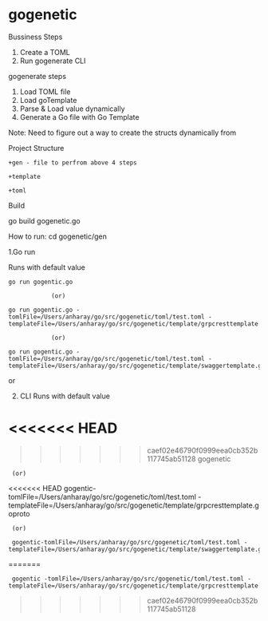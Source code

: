 # gogenetic

Bussiness Steps
1. Create a TOML 
2. Run gogenerate CLI


gogenerate steps
1. Load TOML file
2. Load goTemplate
3. Parse & Load value dynamically
3. Generate a Go file with Go Template

Note:
Need to figure out a way to create the structs dynamically from 

Project Structure

    +gen - file to perfrom above 4 steps
    
    +template 

    +toml

Build

go build gogenetic.go


How to run:
cd gogenetic/gen

1.Go run

Runs with default value
    
    go run gogentic.go 
    
                (or)

    go run gogentic.go -tomlFile=/Users/anharay/go/src/gogenetic/toml/test.toml -templateFile=/Users/anharay/go/src/gogenetic/template/grpcresttemplate.goproto

                (or)

    go run gogentic.go -tomlFile=/Users/anharay/go/src/gogenetic/toml/test.toml -templateFile=/Users/anharay/go/src/gogenetic/template/swaggertemplate.goproto

or 

2. CLI
    Runs with default value
    
<<<<<<< HEAD
=======
    
>>>>>>> caef02e46790f0999eea0cb352b117745ab51128
     gogenetic 
    
     (or) 
    
<<<<<<< HEAD
     gogentic-tomlFile=/Users/anharay/go/src/gogenetic/toml/test.toml -templateFile=/Users/anharay/go/src/gogenetic/template/grpcresttemplate.goproto

     (or)

     gogentic-tomlFile=/Users/anharay/go/src/gogenetic/toml/test.toml -templateFile=/Users/anharay/go/src/gogenetic/template/swaggertemplate.goproto

=======
     
     gogentic -tomlFile=/Users/anharay/go/src/gogenetic/toml/test.toml -templateFile=/Users/anharay/go/src/gogenetic/template/grpcresttemplate.goproto
>>>>>>> caef02e46790f0999eea0cb352b117745ab51128
